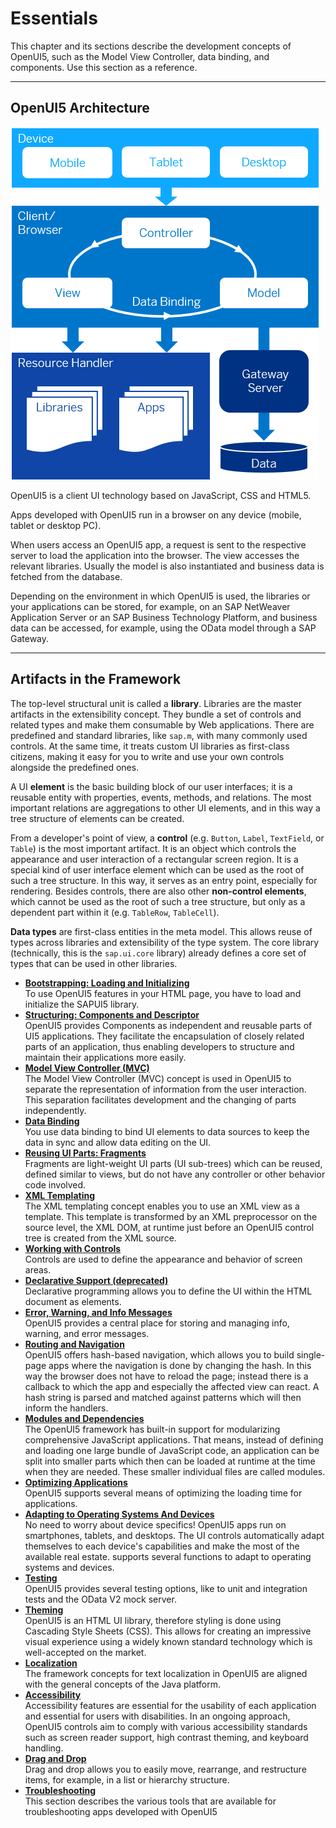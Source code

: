 <!-- loioec699e0817fb46a0817b0fa276a249f8 -->

# Essentials

This chapter and its sections describe the development concepts of OpenUI5, such as the Model View Controller, data binding, and components. Use this section as a reference.

***

<a name="loioec699e0817fb46a0817b0fa276a249f8__section_jdv_3zg_yz"/>

## OpenUI5 Architecture

![OpenUI5 Architecture Overview](images/loio99b4be76a3f94db18172e67e730fb7fb_LowRes.png)

OpenUI5 is a client UI technology based on JavaScript, CSS and HTML5.

Apps developed with OpenUI5 run in a browser on any device \(mobile, tablet or desktop PC\).

When users access an OpenUI5 app, a request is sent to the respective server to load the application into the browser. The view accesses the relevant libraries. Usually the model is also instantiated and business data is fetched from the database.

Depending on the environment in which OpenUI5 is used, the libraries or your applications can be stored, for example, on an SAP NetWeaver Application Server or an SAP Business Technology Platform, and business data can be accessed, for example, using the OData model through a SAP Gateway.

***

## Artifacts in the Framework

The top-level structural unit is called a **library**. Libraries are the master artifacts in the extensibility concept. They bundle a set of controls and related types and make them consumable by Web applications. There are predefined and standard libraries, like `sap.m`, with many commonly used controls. At the same time, it treats custom UI libraries as first-class citizens, making it easy for you to write and use your own controls alongside the predefined ones.

A UI **element** is the basic building block of our user interfaces; it is a reusable entity with properties, events, methods, and relations. The most important relations are aggregations to other UI elements, and in this way a tree structure of elements can be created.

From a developer's point of view, a **control** \(e.g. `Button`, `Label`, `TextField`, or `Table`\) is the most important artifact. It is an object which controls the appearance and user interaction of a rectangular screen region. It is a special kind of user interface element which can be used as the root of such a tree structure. In this way, it serves as an entry point, especially for rendering. Besides controls, there are also other **non-control elements**, which cannot be used as the root of such a tree structure, but only as a dependent part within it \(e.g. `TableRow`, `TableCell`\).

**Data types** are first-class entities in the meta model. This allows reuse of types across libraries and extensibility of the type system. The core library \(technically, this is the `sap.ui.core` library\) already defines a core set of types that can be used in other libraries.

-   **[Bootstrapping: Loading and Initializing](bootstrapping-loading-and-initializing-a04b0d1.md "To use OpenUI5 features
		in your HTML page, you have to load and initialize the SAPUI5 library.")**  
To use OpenUI5 features in your HTML page, you have to load and initialize the SAPUI5 library.
-   **[Structuring: Components and Descriptor](structuring-components-and-descriptor-dc9e11c.md "OpenUI5 provides Components as independent and reusable parts of UI5
		applications. They facilitate the encapsulation of closely related parts of an application, thus enabling developers to structure and maintain
		their applications more easily.")**  
OpenUI5 provides Components as independent and reusable parts of UI5 applications. They facilitate the encapsulation of closely related parts of an application, thus enabling developers to structure and maintain their applications more easily.
-   **[Model View Controller \(MVC\)](model-view-controller-mvc-91f2334.md "The Model View Controller (MVC) concept is used in OpenUI5 to separate the
		representation of information from the user interaction. This separation facilitates development and the changing of parts independently.")**  
The Model View Controller \(MVC\) concept is used in OpenUI5 to separate the representation of information from the user interaction. This separation facilitates development and the changing of parts independently.
-   **[Data Binding](data-binding-68b9644.md "You use data binding to bind UI elements to data sources to keep the data in sync and
		allow data editing on the UI.")**  
You use data binding to bind UI elements to data sources to keep the data in sync and allow data editing on the UI.
-   **[Reusing UI Parts: Fragments](reusing-ui-parts-fragments-36a5b13.md "Fragments are light-weight UI parts (UI sub-trees) which can be reused, defined similar
		to views, but do not have any controller or other behavior code involved.")**  
Fragments are light-weight UI parts \(UI sub-trees\) which can be reused, defined similar to views, but do not have any controller or other behavior code involved.
-   **[XML Templating](xml-templating-5ee619f.md "The XML templating concept enables you to use an XML view as a template. This
		template is transformed by an XML preprocessor on the source level, the XML DOM, at runtime
		just before an OpenUI5 control
		tree is created from the XML source.")**  
The XML templating concept enables you to use an XML view as a template. This template is transformed by an XML preprocessor on the source level, the XML DOM, at runtime just before an OpenUI5 control tree is created from the XML source.
-   **[Working with Controls](working-with-controls-91f0a22.md "Controls are used to define the appearance and behavior of screen areas.")**  
Controls are used to define the appearance and behavior of screen areas.
-   **[Declarative Support \(deprecated\)](declarative-support-deprecated-91f1301.md "Declarative programming allows you to define the UI within the HTML document as
		elements.")**  
Declarative programming allows you to define the UI within the HTML document as elements.
-   **[Error, Warning, and Info Messages](error-warning-and-info-messages-62b1481.md "
		OpenUI5 provides a central place
		for storing and managing info, warning, and error messages.")**  
OpenUI5 provides a central place for storing and managing info, warning, and error messages.
-   **[Routing and Navigation](routing-and-navigation-3d18f20.md "OpenUI5 offers hash-based
        navigation, which allows you to build single-page apps where the navigation is done by
        changing the hash. In this way the browser does not have to reload the page; instead there
        is a callback to which the app and especially the affected view can react. A hash string is
        parsed and matched against patterns which will then inform the handlers.")**  
OpenUI5 offers hash-based navigation, which allows you to build single-page apps where the navigation is done by changing the hash. In this way the browser does not have to reload the page; instead there is a callback to which the app and especially the affected view can react. A hash string is parsed and matched against patterns which will then inform the handlers.
-   **[Modules and Dependencies](modules-and-dependencies-91f23a7.md "The OpenUI5 framework has
		built-in support for modularizing comprehensive JavaScript applications. That means, instead
		of defining and loading one large bundle of JavaScript code, an application can be split
		into smaller parts which then can be loaded at runtime at the time when they are needed.
		These smaller individual files are called modules.")**  
The OpenUI5 framework has built-in support for modularizing comprehensive JavaScript applications. That means, instead of defining and loading one large bundle of JavaScript code, an application can be split into smaller parts which then can be loaded at runtime at the time when they are needed. These smaller individual files are called modules.
-   **[Optimizing Applications](optimizing-applications-2f492c4.md "OpenUI5 supports several
		means of optimizing the loading time for applications.")**  
OpenUI5 supports several means of optimizing the loading time for applications.
-   **[Adapting to Operating Systems And Devices](adapting-to-operating-systems-and-devices-50eadaa.md "No need to worry about device specifics! OpenUI5 apps run on smartphones,
		tablets, and desktops. The UI controls automatically adapt themselves to each device's
		capabilities and make the most of the available real estate. supports several functions to
		adapt to operating systems and devices.")**  
No need to worry about device specifics! OpenUI5 apps run on smartphones, tablets, and desktops. The UI controls automatically adapt themselves to each device's capabilities and make the most of the available real estate. supports several functions to adapt to operating systems and devices.
-   **[Testing](testing-7cdee40.md "OpenUI5 provides several testing options, like to unit and integration tests
		and the OData V2 mock server.")**  
OpenUI5 provides several testing options, like to unit and integration tests and the OData V2 mock server.
-   **[Theming](theming-497c27a.md "OpenUI5 is an HTML UI
		library, therefore styling is done using Cascading Style Sheets (CSS). This allows for
		creating an impressive visual experience using a widely known standard technology which is
		well-accepted on the market.")**  
OpenUI5 is an HTML UI library, therefore styling is done using Cascading Style Sheets \(CSS\). This allows for creating an impressive visual experience using a widely known standard technology which is well-accepted on the market.
-   **[Localization](localization-91f217c.md "The framework concepts for text localization in OpenUI5 are aligned with the general
		concepts of the Java platform. ")**  
The framework concepts for text localization in OpenUI5 are aligned with the general concepts of the Java platform.
-   **[Accessibility](accessibility-322f55d.md "Accessibility features are essential for the usability of each application and essential
		for users with disabilities. In an ongoing approach, OpenUI5 controls aim to comply
		with various accessibility standards such as screen reader support, high contrast theming,
		and keyboard handling.")**  
Accessibility features are essential for the usability of each application and essential for users with disabilities. In an ongoing approach, OpenUI5 controls aim to comply with various accessibility standards such as screen reader support, high contrast theming, and keyboard handling.
-   **[Drag and Drop](drag-and-drop-3ddb6cd.md "Drag and drop allows you to easily move, rearrange, and restructure items, for example,
		in a list or hierarchy structure.")**  
Drag and drop allows you to easily move, rearrange, and restructure items, for example, in a list or hierarchy structure.
-   **[Troubleshooting](troubleshooting-615d9e4.md "This section describes the various tools that are available for troubleshooting apps
		developed with OpenUI5")**  
This section describes the various tools that are available for troubleshooting apps developed with OpenUI5

